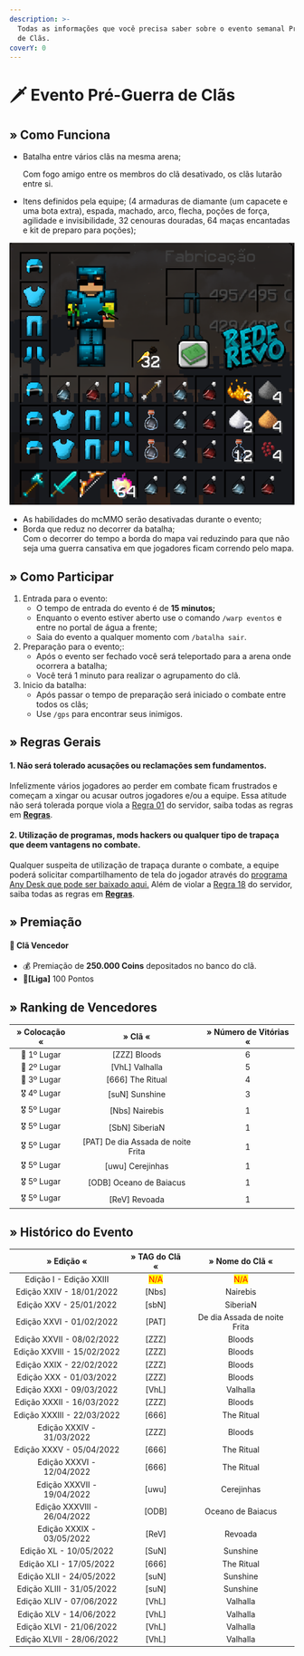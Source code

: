 ```yaml
---
description: >-
  Todas as informações que você precisa saber sobre o evento semanal Pré-Guerra
  de Clãs.
coverY: 0
---
```


# 🗡 Evento Pré-Guerra de Clãs

## » Como Funciona

*   Batalha entre vários clãs na mesma arena;

    Com fogo amigo entre os membros do clã desativado, os clãs lutarão entre si.
* Itens definidos pela equipe; (4 armaduras de diamante (um capacete e uma bota extra), espada, machado, arco, flecha, poções de força, agilidade e invisibilidade, 32 cenouras douradas, 64 maças encantadas e kit de preparo para poções);

![](<../../.gitbook/assets/image (17) (1) (1) (1) (1).png>)

* As habilidades do mcMMO serão desativadas durante o evento;
* Borda que reduz no decorrer da batalha;\
  Com o decorrer do tempo a borda do mapa vai reduzindo para que não seja uma guerra cansativa em que jogadores ficam correndo pelo mapa.

## » Como Participar

1. Entrada para o evento:
   * O tempo de entrada do evento é de **15 minutos;**
   * Enquanto o evento estiver aberto use o comando `/warp eventos` e entre no portal de água a frente;
   * Saia do evento a qualquer momento com `/batalha sair`.
2. Preparação para o evento;:
   * Após o evento ser fechado você será teleportado para a arena onde ocorrera a batalha;
   * Você terá 1 minuto para realizar o agrupamento do clã.
3. Inicio da batalha:
   * Após passar o tempo de preparação será iniciado o combate entre todos os clãs;
   * Use `/gps` para encontrar seus inimigos.

## » Regras Gerais

#### **1. Não será tolerado acusações ou reclamações sem fundamentos.**

Infelizmente vários jogadores ao perder em combate ficam frustrados e começam a xingar ou acusar outros jogadores e/ou a equipe. Essa atitude não será tolerada porque viola a [Regra 01](https://wiki.rederevo.com/regras/chat#01) do servidor, saiba todas as regras em [**Regras**](../../regras/).

#### **2. Utilização de programas, mods hackers ou qualquer tipo de trapaça que deem vantagens no combate.**

Qualquer suspeita de utilização de trapaça durante o combate, a equipe poderá solicitar compartilhamento de tela do jogador através do [programa Any Desk que pode ser baixado aqui.](https://anydesk.com/pt/downloads) Além de violar a [Regra 18](https://wiki.rederevo.com/regras/jogabilidade#01-7) do servidor, saiba todas as regras em [**Regras**](../../regras/).

## » Premiação

#### 🥇 **Clã Vencedor**

* :moneybag: Premiação de **250.000 Coins** depositados no banco do clã.
* 💎**\[Liga]** 100 Pontos

## » Ranking de Vencedores

| » Colocação « |               » Clã «               | » Número de Vitórias « |
| :-----------: | :---------------------------------: | :--------------------: |
|  🥇 1º Lugar  |            \[ZZZ] Bloods            |            6           |
|  🥈 2º Lugar  |           \[VhL] Valhalla           |            5           |
|  🥉 3º Lugar  |          \[666] The Ritual          |            4           |
|  🎖️ 4º Lugar |           \[suN] Sunshine           |            3           |
|  🎖️ 5º Lugar |           \[Nbs] Nairebis           |            1           |
|  🎖️ 5º Lugar |           \[SbN] SiberiaN           |            1           |
|  🎖️ 5º Lugar | \[PAT] De dia Assada de noite Frita |            1           |
|  🎖️ 5º Lugar |          \[uwu] Cerejinhas          |            1           |
|  🎖️ 5º Lugar |       \[ODB] Oceano de Baiacus      |            1           |
|  🎖️ 5º Lugar |            \[ReV] Revoada           |            1           |

## » Histórico do Evento

|          » Edição «         |            » TAG do Clã «           |           » Nome do Clã «           |
| :-------------------------: | :---------------------------------: | :---------------------------------: |
|   Edição I - Edição XXIII   | <mark style="color:red;">N/A</mark> | <mark style="color:red;">N/A</mark> |
|   Edição XXIV - 18/01/2022  |                \[Nbs]               |               Nairebis              |
|   Edição XXV - 25/01/2022   |                \[sbN]               |               SiberiaN              |
|   Edição XXVI - 01/02/2022  |                \[PAT]               |     De dia Assada de noite Frita    |
|  Edição XXVII - 08/02/2022  |                \[ZZZ]               |                Bloods               |
|  Edição XXVIII - 15/02/2022 |                \[ZZZ]               |                Bloods               |
|   Edição XXIX - 22/02/2022  |                \[ZZZ]               |                Bloods               |
|   Edição XXX - 01/03/2022   |                \[ZZZ]               |                Bloods               |
|   Edição XXXI - 09/03/2022  |                \[VhL]               |               Valhalla              |
|  Edição XXXII - 16/03/2022  |                \[ZZZ]               |                Bloods               |
|  Edição XXXIII - 22/03/2022 |                \[666]               |              The Ritual             |
|  Edição XXXIV - 31/03/2022  |                \[ZZZ]               |                Bloods               |
|   Edição XXXV - 05/04/2022  |                \[666]               |              The Ritual             |
|  Edição XXXVI - 12/04/2022  |                \[666]               |              The Ritual             |
|  Edição XXXVII - 19/04/2022 |                \[uwu]               |              Cerejinhas             |
| Edição XXXVIII - 26/04/2022 |                \[ODB]               |          Oceano de Baiacus          |
|  Edição XXXIX - 03/05/2022  |                \[ReV]               |               Revoada               |
|    Edição XL - 10/05/2022   |                \[SuN]               |               Sunshine              |
|   Edição XLI - 17/05/2022   |                \[666]               |              The Ritual             |
|   Edição XLII - 24/05/2022  |                \[suN]               |               Sunshine              |
|  Edição XLIII - 31/05/2022  |                \[suN]               |               Sunshine              |
|   Edição XLIV - 07/06/2022  |                \[VhL]               |               Valhalla              |
|   Edição XLV - 14/06/2022   |                \[VhL]               |               Valhalla              |
|   Edição XLVI - 21/06/2022  |                \[VhL]               |               Valhalla              |
|  Edição XLVII - 28/06/2022  |                \[VhL]               |               Valhalla              |

